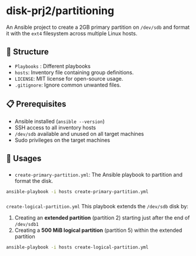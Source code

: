 # disk-prj2/partitioning

An Ansible project to create a 2GB primary partition on `/dev/sdb` and format it with the `ext4` filesystem across multiple Linux hosts.

## 📁 Structure
- `Playbooks` : Different playbooks 
- `hosts`: Inventory file containing group definitions.
- `LICENSE`: MIT license for open-source usage.
- `.gitignore`: Ignore common unwanted files.


## 📋 Prerequisites

- Ansible installed (`ansible --version`)
- SSH access to all inventory hosts
- `/dev/sdb` available and unused on all target machines
- Sudo privileges on the target machines

## 🚀 Usages

###
- `create-primary-partition.yml`:
The Ansible playbook to partition and format the disk.

```bash
ansible-playbook -i hosts create-primary-partition.yml
```

###
`create-logical-partition.yml`
This playbook extends the `/dev/sdb` disk by:

1. Creating an **extended partition** (partition 2) starting just after the end of `/dev/sdb1`
2. Creating a **500 MiB logical partition** (partition 5) within the extended partition

```bash
ansible-playbook -i hosts create-logical-partition.yml
```
